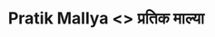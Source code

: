 ---
layout: home
description: "Homepage of Pratik Mallya"
tage: [blog, weblog, "Pratik Mallya", Pratik, Mallya]
title: "Pratik Mallya <> प्रतिक माल्या "
---